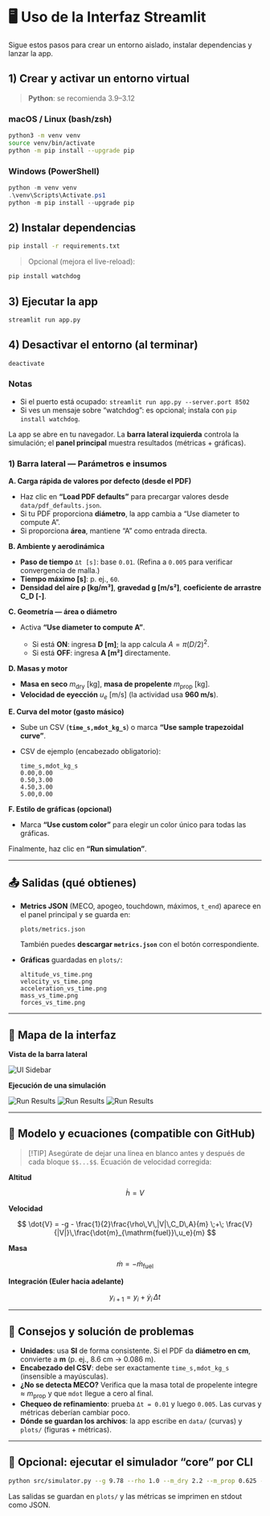 # 🖥️ Uso de la Interfaz Streamlit

Sigue estos pasos para crear un entorno aislado, instalar dependencias y lanzar la app.

## 1) Crear y activar un entorno virtual

> **Python**: se recomienda 3.9–3.12

### macOS / Linux (bash/zsh)
```bash
python3 -m venv venv
source venv/bin/activate
python -m pip install --upgrade pip
```

### Windows (PowerShell)

```powershell
python -m venv venv
.\venv\Scripts\Activate.ps1
python -m pip install --upgrade pip
```

## 2) Instalar dependencias

```bash
pip install -r requirements.txt
```

> Opcional (mejora el live-reload):

```bash
pip install watchdog
```

## 3) Ejecutar la app

```bash
streamlit run app.py
```

## 4) Desactivar el entorno (al terminar)

```bash
deactivate
```

### Notas

* Si el puerto está ocupado: `streamlit run app.py --server.port 8502`
* Si ves un mensaje sobre “watchdog”: es opcional; instala con `pip install watchdog`.

La app se abre en tu navegador. La **barra lateral izquierda** controla la simulación; el **panel principal** muestra resultados (métricas + gráficas).

### 1) Barra lateral — Parámetros e insumos

**A. Carga rápida de valores por defecto (desde el PDF)**

* Haz clic en **“Load PDF defaults”** para precargar valores desde `data/pdf_defaults.json`.
* Si tu PDF proporciona **diámetro**, la app cambia a “Use diameter to compute A”.
* Si proporciona **área**, mantiene “A” como entrada directa.

**B. Ambiente y aerodinámica**

* **Paso de tiempo** `Δt [s]`: base `0.01`. (Refina a `0.005` para verificar convergencia de malla.)
* **Tiempo máximo \[s]**: p. ej., `60`.
* **Densidad del aire ρ \[kg/m³]**, **gravedad g \[m/s²]**, **coeficiente de arrastre C\_D \[-]**.

**C. Geometría — área o diámetro**

* Activa **“Use diameter to compute A”**.

  * Si está **ON**: ingresa **D \[m]**; la app calcula $A=\pi(D/2)^2$.
  * Si está **OFF**: ingresa **A \[m²]** directamente.

**D. Masas y motor**

* **Masa en seco** $m_{\mathrm{dry}}$ \[kg], **masa de propelente** $m_{\mathrm{prop}}$ \[kg].
* **Velocidad de eyección** $u_e$ \[m/s] (la actividad usa **960 m/s**).

**E. Curva del motor (gasto másico)**

* Sube un CSV (**`time_s,mdot_kg_s`**) o marca **“Use sample trapezoidal curve”**.
* CSV de ejemplo (encabezado obligatorio):

  ```csv
  time_s,mdot_kg_s
  0.00,0.00
  0.50,3.00
  4.50,3.00
  5.00,0.00
  ```

**F. Estilo de gráficas (opcional)**

* Marca **“Use custom color”** para elegir un color único para todas las gráficas.

Finalmente, haz clic en **“Run simulation”**.

---

## 📤 Salidas (qué obtienes)

* **Metrics JSON** (MECO, apogeo, touchdown, máximos, `t_end`) aparece en el panel principal y se guarda en:

  ```
  plots/metrics.json
  ```

  También puedes **descargar `metrics.json`** con el botón correspondiente.

* **Gráficas** guardadas en `plots/`:

  ```
  altitude_vs_time.png
  velocity_vs_time.png
  acceleration_vs_time.png
  mass_vs_time.png
  forces_vs_time.png
  ```

---

## 🧭 Mapa de la interfaz

**Vista de la barra lateral**

![UI Sidebar](../1_DoF/docs/images/sidebar.png)

**Ejecución de una simulación**

![Run Results](../1_DoF/docs/images/result.png)
![Run Results](../1_DoF/docs/images/plot1.png)
![Run Results](../1_DoF/docs/images/plot2.png)

---

## 🧪 Modelo y ecuaciones (compatible con GitHub)

> \[!TIP]
> Asegúrate de dejar una línea en blanco antes y después de cada bloque `$$...$$`. Ecuación de velocidad corregida:

**Altitud**

$$
\dot{h} = V
$$

**Velocidad**

$$
\dot{V} = -g - \frac{1}{2}\frac{\rho\,V\,|V|\,C_D\,A}{m} \;+\; \frac{V}{|V|}\,\frac{\dot{m}_{\mathrm{fuel}}\,u_e}{m}
$$

**Masa**

$$
\dot{m} = -\dot{m}_{\mathrm{fuel}}
$$

**Integración (Euler hacia adelante)**

$$
y_{i+1} = y_i + \dot{y}_i\,\Delta t
$$

---

## 🧩 Consejos y solución de problemas

* **Unidades**: usa **SI** de forma consistente. Si el PDF da **diámetro en cm**, convierte a **m** (p. ej., 8.6 cm → 0.086 m).
* **Encabezado del CSV**: debe ser exactamente `time_s,mdot_kg_s` (insensible a mayúsculas).
* **¿No se detecta MECO?** Verifica que la masa total de propelente integre ≈ $m_{\mathrm{prop}}$ y que `mdot` llegue a cero al final.
* **Chequeo de refinamiento**: prueba `Δt = 0.01` y luego `0.005`. Las curvas y métricas deberían cambiar poco.
* **Dónde se guardan los archivos**: la app escribe en `data/` (curvas) y `plots/` (figuras + métricas).

---

## 🧰 Opcional: ejecutar el simulador “core” por CLI

```bash
python src/simulator.py --g 9.78 --rho 1.0 --m_dry 2.2 --m_prop 0.625 --Cd 0.75 --A 0.00581 --ue 960 --curve data/motor_curve.csv
```

Las salidas se guardan en `plots/` y las métricas se imprimen en stdout como JSON.
